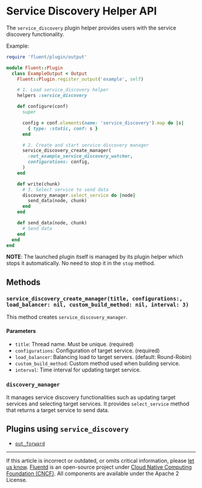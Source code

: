 # Service Discovery Helper API

The `service_discovery` plugin helper provides users with the service discovery
functionality.

Example:

```rb
require 'fluent/plugin/output'

module Fluent::Plugin
  class ExampleOutput < Output
    Fluent::Plugin.register_output('example', self)

    # 1. Load service_discovery helper
    helpers :service_discovery

    def configure(conf)
      super

      config = conf.elements(name: 'service_discovery').map do |s|
        { type: :static, conf: s }
      end

      # 2. Create and start service discovery manager
      service_discovery_create_manager(
        :out_example_service_discovery_watcher,
        configurations: config,
      )
    end

    def write(chunk)
      # 3. Select service to send data
      discovery_manager.select_service do |node|
        send_data(node, chunk)
      end
    end

    def send_data(node, chunk)
      # Send data
    end
  end
end
```

**NOTE**: The launched plugin itself is managed by its plugin helper which stops it
automatically. No need to stop it in the `stop` method.


## Methods


### `service_discovery_create_manager(title, configurations:, load_balancer: nil, custom_build_method: nil, interval: 3)`

This method creates `service_discovery_manager`.

#### Parameters

- `title`: Thread name. Must be unique. (required)
- `configurations`: Configuration of target service. (required)
- `load_balancer`: Balancing load to target servers. (default: Round-Robin)
- `custom_build_method`: Custom method used when building service.
- `interval`: Time interval for updating target service.


### `discovery_manager`

It manages service discovery functionalities such as updating target services
and selecting target services. It provides `select_service` method that returns
a target service to send data.


## Plugins using `service_discovery`

-   [`out_forward`](/plugins/output/forward.md)


------------------------------------------------------------------------

If this article is incorrect or outdated, or omits critical information, please
[let us know](https://github.com/fluent/fluentd-docs-gitbook/issues?state=open).
[Fluentd](http://www.fluentd.org/) is an open-source project under
[Cloud Native Computing Foundation (CNCF)](https://cncf.io/). All components are
available under the Apache 2 License.
